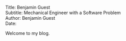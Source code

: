 Title: Benjamin Guest  
Subtitle: Mechanical Engineer with a Software Problem  
Author: Benjamin Guest  
Date:  

Welcome to my blog.
